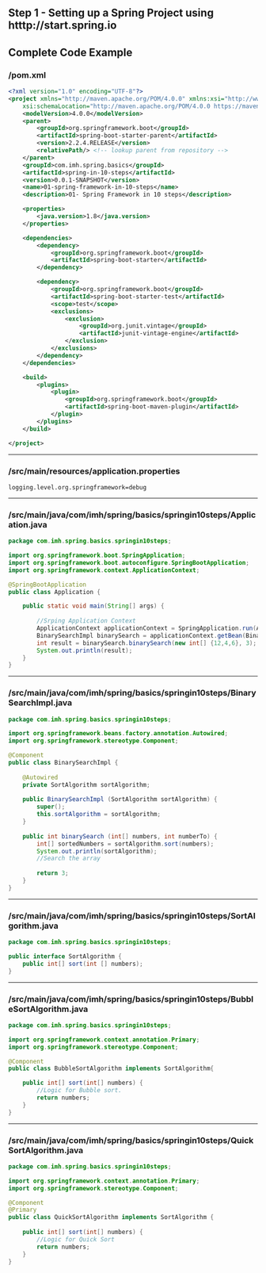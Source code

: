 ## Step 1 - Setting up a Spring Project using htttp://start.spring.io

## Complete Code Example

### /pom.xml

```xml
<?xml version="1.0" encoding="UTF-8"?>
<project xmlns="http://maven.apache.org/POM/4.0.0" xmlns:xsi="http://www.w3.org/2001/XMLSchema-instance"
	xsi:schemaLocation="http://maven.apache.org/POM/4.0.0 https://maven.apache.org/xsd/maven-4.0.0.xsd">
	<modelVersion>4.0.0</modelVersion>
	<parent>
		<groupId>org.springframework.boot</groupId>
		<artifactId>spring-boot-starter-parent</artifactId>
		<version>2.2.4.RELEASE</version>
		<relativePath/> <!-- lookup parent from repository -->
	</parent>
	<groupId>com.imh.spring.basics</groupId>
	<artifactId>spring-in-10-steps</artifactId>
	<version>0.0.1-SNAPSHOT</version>
	<name>01-spring-framework-in-10-steps</name>
	<description>01- Spring Framework in 10 steps</description>

	<properties>
		<java.version>1.8</java.version>
	</properties>

	<dependencies>
		<dependency>
			<groupId>org.springframework.boot</groupId>
			<artifactId>spring-boot-starter</artifactId>
		</dependency>

		<dependency>
			<groupId>org.springframework.boot</groupId>
			<artifactId>spring-boot-starter-test</artifactId>
			<scope>test</scope>
			<exclusions>
				<exclusion>
					<groupId>org.junit.vintage</groupId>
					<artifactId>junit-vintage-engine</artifactId>
				</exclusion>
			</exclusions>
		</dependency>
	</dependencies>

	<build>
		<plugins>
			<plugin>
				<groupId>org.springframework.boot</groupId>
				<artifactId>spring-boot-maven-plugin</artifactId>
			</plugin>
		</plugins>
	</build>

</project>
```
---

### /src/main/resources/application.properties

```
logging.level.org.springframework=debug
```

---

### /src/main/java/com/imh/spring/basics/springin10steps/Application.java

```java
package com.imh.spring.basics.springin10steps;

import org.springframework.boot.SpringApplication;
import org.springframework.boot.autoconfigure.SpringBootApplication;
import org.springframework.context.ApplicationContext;

@SpringBootApplication
public class Application {

	public static void main(String[] args) {
	
		//Srping Application Context
		ApplicationContext applicationContext = SpringApplication.run(Application.class, args);
		BinarySearchImpl binarySearch = applicationContext.getBean(BinarySearchImpl.class);
		int result = binarySearch.binarySearch(new int[] {12,4,6}, 3);
		System.out.println(result);
	}
}
```
---

### /src/main/java/com/imh/spring/basics/springin10steps/BinarySearchImpl.java

```java
package com.imh.spring.basics.springin10steps;

import org.springframework.beans.factory.annotation.Autowired;
import org.springframework.stereotype.Component;

@Component
public class BinarySearchImpl {
	
	@Autowired
	private SortAlgorithm sortAlgorithm;
	
	public BinarySearchImpl (SortAlgorithm sortAlgorithm) {
		super();
		this.sortAlgorithm = sortAlgorithm;
	}
	
	public int binarySearch (int[] numbers, int numberTo) {
		int[] sortedNumbers = sortAlgorithm.sort(numbers);
		System.out.println(sortAlgorithm);
		//Search the array
		
		return 3;
	}
}
```
---

### /src/main/java/com/imh/spring/basics/springin10steps/SortAlgorithm.java

```java
package com.imh.spring.basics.springin10steps;

public interface SortAlgorithm {
	public int[] sort(int [] numbers);
}
```
---

### /src/main/java/com/imh/spring/basics/springin10steps/BubbleSortAlgorithm.java

```java
package com.imh.spring.basics.springin10steps;

import org.springframework.context.annotation.Primary;
import org.springframework.stereotype.Component;

@Component
public class BubbleSortAlgorithm implements SortAlgorithm{

	public int[] sort(int[] numbers) {
		//Logic for Bubble sort.
		return numbers;
	}
}
```
---

### /src/main/java/com/imh/spring/basics/springin10steps/QuickSortAlgorithm.java

```java
package com.imh.spring.basics.springin10steps;

import org.springframework.context.annotation.Primary;
import org.springframework.stereotype.Component;

@Component
@Primary
public class QuickSortAlgorithm implements SortAlgorithm {
	
	public int[] sort(int[] numbers) {
		//Logic for Quick Sort
		return numbers;
	}	
}
```